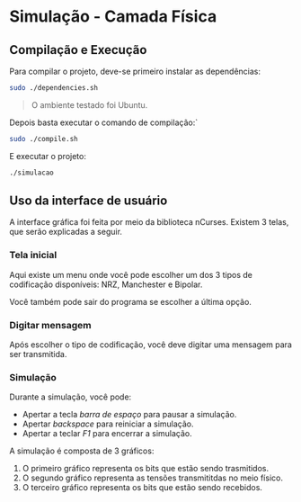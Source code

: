 # Simulação - Camada Física


## Compilação e Execução

Para compilar o projeto, deve-se primeiro instalar as dependências:

```bash
sudo ./dependencies.sh
```

> O ambiente testado foi Ubuntu.

Depois basta executar o comando de compilação:`
```bash
sudo ./compile.sh
```

E executar o projeto:
```bash
./simulacao
```

## Uso da interface de usuário

A interface gráfica foi feita por meio da biblioteca nCurses.
Existem 3 telas, que serão explicadas a seguir.

### Tela inicial

Aqui existe um menu onde você pode escolher um dos 3 tipos de codificação disponíveis: NRZ, Manchester e Bipolar.

Você também pode sair do programa se escolher a última opção.

### Digitar mensagem

Após escolher o tipo de codificação, você deve digitar uma mensagem para ser transmitida.

### Simulação

Durante a simulação, você pode:
- Apertar a tecla _barra de espaço_ para pausar a simulação.
- Apertar _backspace_ para reiniciar a simulação.
- Apertar a teclar _F1_ para encerrar a simulação.

A simulação é composta de 3 gráficos:
1. O primeiro gráfico representa os bits que estão sendo trasmitidos.
2. O segundo gráfico representa as tensões transmititdas no meio físico.
3. O terceiro gráfico representa os bits que estão sendo recebidos.
